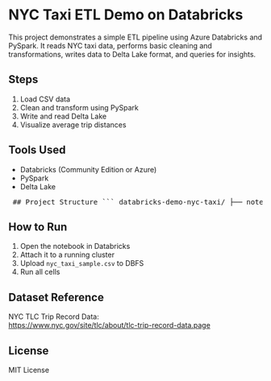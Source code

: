 # NYC Taxi ETL Demo on Databricks

This project demonstrates a simple ETL pipeline using Azure Databricks and PySpark. It reads NYC taxi data, performs basic cleaning and transformations, writes data to Delta Lake format, and queries for insights.

## Steps

1. Load CSV data
2. Clean and transform using PySpark
3. Write and read Delta Lake
4. Visualize average trip distances

## Tools Used

- Databricks (Community Edition or Azure)
- PySpark
- Delta Lake

<pre> ## Project Structure ``` databricks-demo-nyc-taxi/ ├── notebooks/ │ └── nyc_taxi_etl_demo.py ├── data/ │ └── nyc_taxi_sample.csv ├── README.md ├── requirements.txt └── LICENSE ``` </pre>


## How to Run

1. Open the notebook in Databricks
2. Attach it to a running cluster
3. Upload `nyc_taxi_sample.csv` to DBFS
4. Run all cells

## Dataset Reference

NYC TLC Trip Record Data:  
https://www.nyc.gov/site/tlc/about/tlc-trip-record-data.page

## License

MIT License
